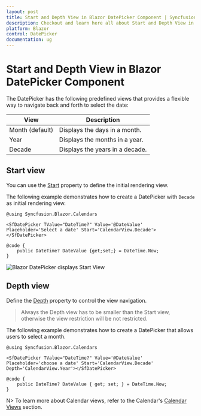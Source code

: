 ```yaml
---
layout: post
title: Start and Depth View in Blazor DatePicker Component | Syncfusion
description: Checkout and learn here all about Start and Depth View in Syncfusion Blazor DatePicker component and more.
platform: Blazor
control: DatePicker
documentation: ug
---
```


# Start and Depth View in Blazor DatePicker Component

The DatePicker has the following predefined views that provides a flexible way to navigate back and forth to select the date:

| **View** | **Description** |
| --- | --- |
| Month (default) | Displays the days in a month. |
| Year | Displays the months in a year. |
| Decade | Displays the years in a decade. |

## Start view

You can use the [Start](https://help.syncfusion.com/cr/blazor/Syncfusion.Blazor.Calendars.CalendarBase-1.html#Syncfusion_Blazor_Calendars_CalendarBase_1_Start) property to define the initial rendering view.

The following example demonstrates how to create a DatePicker with `Decade` as initial rendering view.

```cshtml
@using Syncfusion.Blazor.Calendars

<SfDatePicker TValue="DateTime?" Value='@DateValue' Placeholder='Select a date' Start='CalendarView.Decade'></SfDatePicker>

@code {
    public DateTime? DateValue {get;set;} = DateTime.Now;
}
```



![Blazor DatePicker displays Start View](./images/blazor-datepicker-view.png)
<!-- {% previewsample "https://blazorplayground.syncfusion.com/embed/hNBUtFDrJUEgiZpV?appbar=false&editor=false&result=true&errorlist=false&theme=bootstrap5" %} -->

## Depth view

Define the [Depth](https://help.syncfusion.com/cr/blazor/Syncfusion.Blazor.Calendars.CalendarBase-1.html#Syncfusion_Blazor_Calendars_CalendarBase_1_Depth) property to control the view navigation.

> Always the Depth view has to be smaller than the Start view, otherwise the view restriction will be not restricted.

The following example demonstrates how to create a DatePicker that allows users to select a month.

```cshtml
@using Syncfusion.Blazor.Calendars

<SfDatePicker TValue="DateTime?" Value='@DateValue' Placeholder='choose a date' Start='CalendarView.Decade' Depth='CalendarView.Year'></SfDatePicker>

@code {
    public DateTime? DateValue { get; set; } = DateTime.Now;
}
```

N> To learn more about Calendar views, refer to the Calendar's [Calendar Views](../calendar/calendar-views/) section.